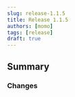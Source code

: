 ```yaml
---
slug: release-1.1.5
title: Release 1.1.5
authors: [momo]
tags: [release]
draft: true
---
```

## Summary


### Changes
